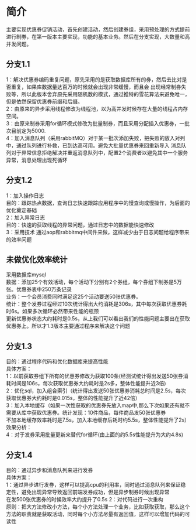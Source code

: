 <h1>简介</h1>
主要实现优惠券促销活动，首先创建活动，然后创建券组，采用预处理的方式提前进行制券，在第一版本主要实现，功能的基本业务。然后在分支实现，大数量和高并发问题。<br/>
<h2>分支1.1</h2>
1：解决优惠券编码重复问题，原先采用的是获取数据库所有的券，然后去比对是否重复，如果库数据量达百万的时候就会出现非常缓慢，而且会 出现经常制券失败等，所以此版本舍弃原先采用随机数的模式，通过推特的雪花算法来避免唯一，但是依然保留优惠券前缀和后缀。<br/>
2：由原来的异步采用线程修改为线程池，以为高并发时候存在大量的线程占内存空间。<br/>
3：由原来制券采用for循环模式修改为批量制券，而且采用分配插入优惠券，一批次目前定为5000.<br/>
4：加入消息队列（采用rabbitMQ）对于某一批次添加失败，把失败的放入对列中，通过队列进行补救，已到达高可用。避免大批量优惠券来回重新导入 消息队列对于异常信息拒绝解决并重返消息队列中，配置2个消费者以避免其中一个服务异常，消息处理出现死循环<br/>
<h2>分支1.2</h2>
1：加入操作日志<br/>
目的：跟踪热点数据，查询日志快速跟踪应用程序中的慢查询或慢操作，为后面的优化奠定基础<br/>
2：加入异常日志<br/>
目的：快速的获取线程的异常问题，通过日志中的数据能快速修改<br/>
3：采用技术 通过aop和rabbitmq中间件来做，这样减少由于日志问题给程序带来的效率问题<br/>
<h2>未做优化效率统计</h2>
采用数据库mysql<br/>
数据：添加25个有效活动，每个活动下分别有2个券组，每个券组下制券是5万张。优惠券表中250万条记录<br/>
业务：一个会员消费同时满足这25个活动要送50张优惠券。<br/>
统计：整个发券过程经过10次统计得出大约消耗是306s，其中每次获取优惠券耗时6s。如果多次循环必然带来性能的瓶颈<br/>
更新优惠券状态大约耗时是0.5s，从上我们可以看出我们的性能问题主要出在获取优惠券上。所以才1.3版本主要通过程序来解决这个问题<br/>

<h2>分支1.3</h2>
目的：通过程序代码和优化数据库来提高性能<br/>
具体方案：<br/>
1：以前获取券组下所有的优惠券修改为获取100条(经测试统计得出发送50张券消耗时间是106s，每次获取优惠券大约耗时是2s多，整体性能提升近3倍)<br/>
2：优化sql，加入组合索引（统计得出发送50张优惠券消耗总时间是2.5s，每次获取优惠券大约耗时是0.015s，整体的性能提升了近42倍）<br/>
3：加入本地缓存（如果一次性获取的优惠券先放入map中,那么下次如果还有就不需要从库中获取优惠券。统计发现：10件商品，每件商品发50张优惠券<br/>
不加本地缓存效率耗时是7.5s，加入本地缓存后耗时约5.5s，整体性能提升了2s）<br/>
效果分析：<br/>
4：对于发券采用批量更新来替代for循环(由上面的约5.5s性能提升为大约4.8s)<br/>
<h2>分支1.4</h2>
目的：通过异步和消息队列来进行发券<br/>
具体方案：<br/>
1：通过异步进行发券，这样可以提高cpu的利用率，同时通过消息队列来保证稳定性，避免出现异常导致返回前端发券成功，但是异步制券时候出现异常<br/>
在发500张优惠券的时候效率大约提升了0.5s
2：对代码进行一次重构<br/>
原则：把大方法修改小方法，每个小方法处理一个业务，比如获取获取，那么这个方法的职责就是获取活动，同时每个小方法尽量有返回值，这样可以增加代码的可读性<br/>